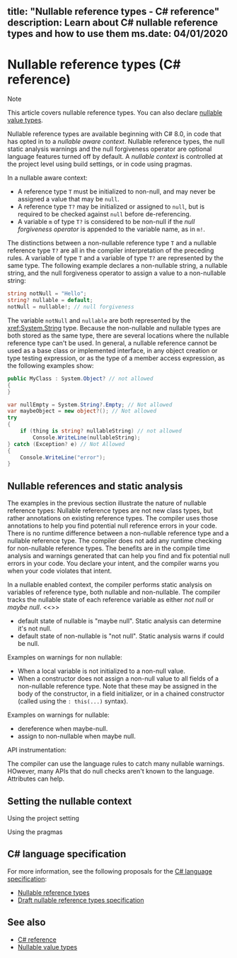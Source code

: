 title: "Nullable reference types - C# reference"
description: Learn about C# nullable reference types and how to use them
ms.date: 04/01/2020
---
# Nullable reference types (C# reference)

> [!NOTE]
> This article covers nullable reference types. You can also declare [nullable value types](nullable-value-types.md).

Nullable reference types are available beginning with C# 8.0, in code that has opted in to a *nullable aware context*. Nullable reference types, the null static analysis warnings and the null forgiveness operator are optional language features turned off by default. A *nullable context* is controlled at the project level using build settings, or in code using pragmas.

 In a nullable aware context:

- A reference type `T` must be initialized to non-null, and may never be assigned a value that may be `null`.
- A reference type `T?` may be initialized or assigned to `null`, but is required to be checked against `null` before de-referencing.
- A variable `m` of type `T?` is considered to be non-null if the *null forgiveness operator* is appended to the variable name, as in `m!`.

The distinctions between a non-nullable reference type `T` and a nullable reference type `T?` are all in the compiler interpretation of the preceding rules. A variable of type `T` and a variable of type `T?` are represented by the same type. The following example declares a non-nullable string, a nullable string, and the null forgiveness operator to assign a value to a non-nullable string:

```csharp
string notNull = "Hello";
string? nullable = default;
notNull = nullable!; // null forgiveness
```

The variable `notNull` and `nullable` are both represented by the <xref:System.String> type. Because the non-nullable and nullable types are both stored as the same type, there are several locations where the nullable reference type can't be used. In general, a nullable reference cannot be used as a base class or implemented interface, in any object creation or type testing expression, or as the type of a member access expression, as the following examples show:

```csharp
public MyClass : System.Object? // not allowed
{
}

var nullEmpty = System.String?.Empty; // Not allowed
var maybeObject = new object?(); // Not allowed
try
{
    if (thing is string? nullableString) // not allowed
        Console.WriteLine(nullableString);
} catch (Exception? e) // Not Allowed
{
    Console.WriteLine("error");
}
```

## Nullable references and static analysis

The examples in the previous section illustrate the nature of nullable reference types: Nullable reference types are not new class types, but rather annotations on existing reference types. The compiler uses those annotations to help you find potential null reference errors in your code. There is no runtime difference between a non-nullable reference type and a nullable reference type. The compiler does not add any runtime checking for non-nullable reference types. The benefits are in the compile time analysis and warnings generated that can help you find and fix potential null errors in your code. You declare your intent, and the compiler warns you when your code violates that intent.

In a nullable enabled context, the compiler performs static analysis on variables of reference type, both nullable and non-nullable. The compiler tracks the nullable state of each reference variable as either *not null* or *maybe null*. <<<START HERE>>>

- default state of nullable is "maybe null". Static analysis can determine it's not null.
- default state of non-nullable is "not null". Static analysis warns if could be null.

Examples on warnings for non nullable:

- When a local variable is not initialized to a non-null value.
- When a constructor does not assign a non-null value to all fields of a non-nullable reference type. Note that these may be assigned in the body of the constructor, in a field initializer, or in a chained constructor (called using the `: this(...)` syntax).

Examples on warnings for nullable:

- dereference when maybe-null.
- assign to non-nullable when maybe null.

API instrumentation:

The compiler can use the language rules to catch many nullable warnings. HOwever, many APIs that do null checks aren't known to the language. Attributes can help.

## Setting the nullable context

Using the project setting

Using the pragmas

 ## C# language specification

For more information, see the following proposals for the [C# language specification](~/_csharplang/spec/introduction.md):

- [Nullable reference types](~/_csharplang/proposals/csharp-8.0/nullable-reference-types.md)
- [Draft nullable reference types specification](~/_csharplang/proposals/csharp-8.0/nullable-reference-types-specification.md)

## See also

- [C# reference](../index.md)
- [Nullable value types](nullable-value-types.md)
